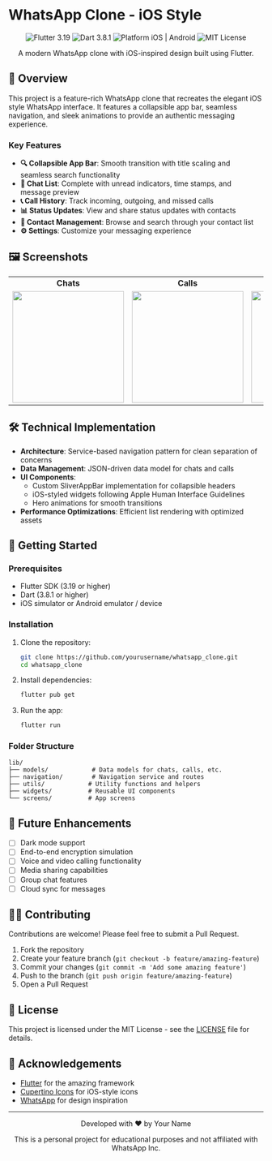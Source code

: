 # WhatsApp Clone - iOS Style

<div align="center">
  <img src="https://img.shields.io/badge/Flutter-3.19-02569B?logo=flutter" alt="Flutter 3.19" />
  <img src="https://img.shields.io/badge/Dart-3.8.1-0175C2?logo=dart" alt="Dart 3.8.1" />
  <img src="https://img.shields.io/badge/Platform-iOS%20%7C%20Android-brightgreen" alt="Platform iOS | Android" />
  <img src="https://img.shields.io/badge/License-MIT-blue.svg" alt="MIT License" />
</div>

<div align="center">
  <p>A modern WhatsApp clone with iOS-inspired design built using Flutter.</p>
</div>

## 📱 Overview

This project is a feature-rich WhatsApp clone that recreates the elegant iOS style WhatsApp interface. It features a collapsible app bar, seamless navigation, and sleek animations to provide an authentic messaging experience.

### Key Features

- **🔍 Collapsible App Bar**: Smooth transition with title scaling and seamless search functionality
- **💬 Chat List**: Complete with unread indicators, time stamps, and message preview
- **📞 Call History**: Track incoming, outgoing, and missed calls
- **📊 Status Updates**: View and share status updates with contacts
- **👤 Contact Management**: Browse and search through your contact list
- **⚙️ Settings**: Customize your messaging experience

## 🖼️ Screenshots

<div align="center">
  <table>
    <tr>
      <td align="center"><strong>Chats</strong></td>
      <td align="center"><strong>Calls</strong></td>
      <td align="center"><strong>Chat Detail</strong></td>
    </tr>
    <tr>
      <td><img src="screenshots/chats_screen.png" width="220" /></td>
      <td><img src="screenshots/calls_screen.png" width="220" /></td>
      <td><img src="screenshots/chat_detail.png" width="220" /></td>
    </tr>
  </table>
</div>

## 🛠️ Technical Implementation

- **Architecture**: Service-based navigation pattern for clean separation of concerns
- **Data Management**: JSON-driven data model for chats and calls
- **UI Components**:
  - Custom SliverAppBar implementation for collapsible headers
  - iOS-styled widgets following Apple Human Interface Guidelines
  - Hero animations for smooth transitions
- **Performance Optimizations**: Efficient list rendering with optimized assets

## 🚀 Getting Started

### Prerequisites

- Flutter SDK (3.19 or higher)
- Dart (3.8.1 or higher)
- iOS simulator or Android emulator / device

### Installation

1. Clone the repository:
   ```bash
   git clone https://github.com/yourusername/whatsapp_clone.git
   cd whatsapp_clone
   ```

2. Install dependencies:
   ```bash
   flutter pub get
   ```

3. Run the app:
   ```bash
   flutter run
   ```

### Folder Structure

```
lib/
├── models/            # Data models for chats, calls, etc.
├── navigation/        # Navigation service and routes
├── utils/            # Utility functions and helpers
├── widgets/          # Reusable UI components
└── screens/          # App screens
```

## 📝 Future Enhancements

- [ ] Dark mode support
- [ ] End-to-end encryption simulation
- [ ] Voice and video calling functionality
- [ ] Media sharing capabilities
- [ ] Group chat features
- [ ] Cloud sync for messages

## 👨‍💻 Contributing

Contributions are welcome! Please feel free to submit a Pull Request.

1. Fork the repository
2. Create your feature branch (`git checkout -b feature/amazing-feature`)
3. Commit your changes (`git commit -m 'Add some amazing feature'`)
4. Push to the branch (`git push origin feature/amazing-feature`)
5. Open a Pull Request

## 📄 License

This project is licensed under the MIT License - see the [LICENSE](LICENSE) file for details.

## 🙏 Acknowledgements

- [Flutter](https://flutter.dev/) for the amazing framework
- [Cupertino Icons](https://pub.dev/packages/cupertino_icons) for iOS-style icons
- [WhatsApp](https://www.whatsapp.com/) for design inspiration

---

<div align="center">
  <p>Developed with ❤️ by Your Name</p>
  <p>This is a personal project for educational purposes and not affiliated with WhatsApp Inc.</p>
</div>
